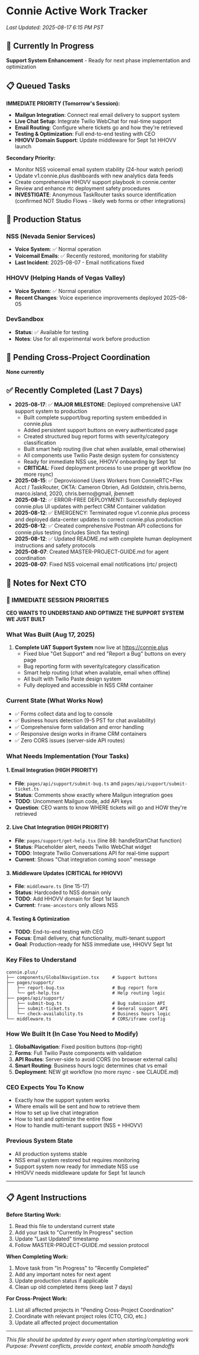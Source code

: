 # Connie Active Work Tracker

*Last Updated: 2025-08-17 6:15 PM PST*

## 🚧 Currently In Progress

**Support System Enhancement** - Ready for next phase implementation and optimization

## 📋 Queued Tasks

**IMMEDIATE PRIORITY (Tomorrow's Session):**
- **Mailgun Integration**: Connect real email delivery to support system
- **Live Chat Setup**: Integrate Twilio WebChat for real-time support
- **Email Routing**: Configure where tickets go and how they're retrieved
- **Testing & Optimization**: Full end-to-end testing with CEO
- **HHOVV Domain Support**: Update middleware for Sept 1st HHOVV launch

**Secondary Priority:**
- Monitor NSS voicemail email system stability (24-hour watch period)
- Update v1.connie.plus dashboards with new analytics data feeds
- Create comprehensive HHOVV support playbook in connie.center
- Review and enhance rtc deployment safety procedures
- **INVESTIGATE**: Anonymous TaskRouter tasks source identification (confirmed NOT Studio Flows - likely web forms or other integrations)

## 🚨 Production Status

### **NSS (Nevada Senior Services)**
- **Voice System**: ✅ Normal operation
- **Voicemail Emails**: ✅ Recently restored, monitoring for stability
- **Last Incident**: 2025-08-07 - Email notifications fixed

### **HHOVV (Helping Hands of Vegas Valley)**  
- **Voice System**: ✅ Normal operation
- **Recent Changes**: Voice experience improvements deployed 2025-08-05

### **DevSandbox**
- **Status**: ✅ Available for testing
- **Notes**: Use for all experimental work before production

## 🔄 Pending Cross-Project Coordination

**None currently**

## ✅ Recently Completed (Last 7 Days)

- **2025-08-17**: ✅ **MAJOR MILESTONE**: Deployed comprehensive UAT support system to production
  - Built complete support/bug reporting system embedded in connie.plus
  - Added persistent support buttons on every authenticated page
  - Created structured bug report forms with severity/category classification
  - Built smart help routing (live chat when available, email otherwise)
  - All components use Twilio Paste design system for consistency
  - Ready for immediate NSS use, HHOVV onboarding by Sept 1st
  - **CRITICAL**: Fixed deployment process to use proper git workflow (no more rsync)
- **2025-08-15**: ✅ Deprovisioned Users Workers from ConnieRTC+Flex Acct / TaskRouter, OKTA: Cameron Obrien, Adi Goldstein, chris.berno, marco.island, 2020, chris.berno@gmail, jbennett
- **2025-08-12**: ✅ ERROR-FREE DEPLOYMENT: Successfully deployed connie.plus UI updates with perfect CRM Container validation
- **2025-08-12**: ✅ EMERGENCY: Terminated rogue v1.connie.plus process and deployed data-center updates to correct connie.plus production
- **2025-08-12**: ✅ Created comprehensive Postman API collections for connie.plus testing (includes Sinch fax testing)
- **2025-08-12**: ✅ Updated README.md with complete human deployment instructions and safety protocols
- **2025-08-07**: Created MASTER-PROJECT-GUIDE.md for agent coordination
- **2025-08-07**: Fixed NSS voicemail email notifications (rtc/ project)

## 📝 Notes for Next CTO

### **🎯 IMMEDIATE SESSION PRIORITIES**

**CEO WANTS TO UNDERSTAND AND OPTIMIZE THE SUPPORT SYSTEM WE JUST BUILT**

### **What Was Built (Aug 17, 2025)**
1. **Complete UAT Support System** now live at https://connie.plus
   - Fixed blue "Get Support" and red "Report a Bug" buttons on every page
   - Bug reporting form with severity/category classification
   - Smart help routing (chat when available, email when offline)
   - All built with Twilio Paste design system
   - Fully deployed and accessible in NSS CRM container

### **Current State (What Works Now)**
- ✅ Forms collect data and log to console
- ✅ Business hours detection (9-5 PST for chat availability)
- ✅ Comprehensive form validation and error handling
- ✅ Responsive design works in iframe CRM containers
- ✅ Zero CORS issues (server-side API routes)

### **What Needs Implementation (Your Tasks)**

#### **1. Email Integration (HIGH PRIORITY)**
- **File**: `pages/api/support/submit-bug.ts` and `pages/api/support/submit-ticket.ts`
- **Status**: Comments show exactly where Mailgun integration goes
- **TODO**: Uncomment Mailgun code, add API keys
- **Question**: CEO wants to know WHERE tickets will go and HOW they're retrieved

#### **2. Live Chat Integration (HIGH PRIORITY)**  
- **File**: `pages/support/get-help.tsx` (line 88: handleStartChat function)
- **Status**: Placeholder alert, needs Twilio WebChat widget
- **TODO**: Integrate Twilio Conversations API for real-time support
- **Current**: Shows "Chat integration coming soon" message

#### **3. Middleware Updates (CRITICAL for HHOVV)**
- **File**: `middleware.ts` (line 15-17)
- **Status**: Hardcoded to NSS domain only
- **TODO**: Add HHOVV domain for Sept 1st launch
- **Current**: `frame-ancestors` only allows NSS

#### **4. Testing & Optimization**
- **TODO**: End-to-end testing with CEO
- **Focus**: Email delivery, chat functionality, multi-tenant support
- **Goal**: Production-ready for NSS immediate use, HHOVV Sept 1st

### **Key Files to Understand**
```
connie.plus/
├── components/GlobalNavigation.tsx     # Support buttons
├── pages/support/
│   ├── report-bug.tsx                  # Bug report form  
│   └── get-help.tsx                    # Help routing logic
├── pages/api/support/
│   ├── submit-bug.ts                   # Bug submission API
│   ├── submit-ticket.ts                # General support API
│   └── check-availability.ts           # Business hours logic
└── middleware.ts                       # CORS/iframe config
```

### **How We Built It (In Case You Need to Modify)**
1. **GlobalNavigation**: Fixed position buttons (top-right)
2. **Forms**: Full Twilio Paste components with validation
3. **API Routes**: Server-side to avoid CORS (no browser external calls)
4. **Smart Routing**: Business hours logic determines chat vs email
5. **Deployment**: NEW git workflow (no more rsync - see CLAUDE.md)

### **CEO Expects You To Know**
- Exactly how the support system works
- Where emails will be sent and how to retrieve them
- How to set up live chat integration
- How to test and optimize the entire flow
- How to handle multi-tenant support (NSS + HHOVV)

### **Previous System State**
- All production systems stable
- NSS email system restored but requires monitoring
- Support system now ready for immediate NSS use
- HHOVV needs middleware update for Sept 1st launch

---

## 📋 Agent Instructions

**Before Starting Work:**
1. Read this file to understand current state
2. Add your task to "Currently In Progress" section
3. Update "Last Updated" timestamp
4. Follow MASTER-PROJECT-GUIDE.md session protocol

**When Completing Work:**
1. Move task from "In Progress" to "Recently Completed"
2. Add any important notes for next agent
3. Update production status if applicable
4. Clean up old completed items (keep last 7 days)

**For Cross-Project Work:**
1. List all affected projects in "Pending Cross-Project Coordination"
2. Coordinate with relevant project roles (CTO, CIO, etc.)
3. Update all affected project documentation

---

*This file should be updated by every agent when starting/completing work*  
*Purpose: Prevent conflicts, provide context, enable smooth handoffs*
